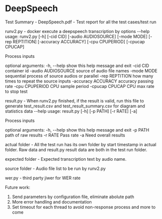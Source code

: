 # DeepSpeech
Test Summary - DeepSpeech.pdf - Test report for all the test cases/test run

runv2.py - docker execute a deepspeech transcription by options
--help
usage: runv2.py [-h] [-cid CID] [-audio AUDIOSOURCE] [-mode MODE] [-rep REPTITION] [-accuracy ACCURACY] [-cpu CPUPERIOD]
                [-cpucap CPUCAP]

Process inputs

optional arguments:
  -h, --help          show this help message and exit
  -cid CID            container id
  -audio AUDIOSOURCE  source of audio file names
  -mode MODE          sequential process of source audios or parallel
  -rep REPTITION      how many times to repeat the source inputs
  -accuracy ACCURACY  accuracy passing rate
  -cpu CPUPERIOD      CPU sample period
  -cpucap CPUCAP      CPU max rate to stop test

result.py - When runv2.py finished, if the result is valid, run this file to generate test_result.csv and test_result_summary.csv for diagram and statistics data
--help
usage: result.py [-h] [-p PATH] [-r RATE] [-a]

Process inputs

optional arguments:
  -h, --help  show this help message and exit
  -p PATH     path of raw results
  -r RATE     Pass rate
  -a          Need overall results

actual folder - All the test run has its own folder by start timestamp in actual folder. Raw data and result.py result data are both in the test run folder.

expected folder - Expected transcription text by audio name.

source folder - Audio file list to be run by runv2.py

wer.py - third party jiwer for WER rate

Future work:
1. Send parameters by configuration file, eliminate abolute path
2. More error handling and documentation
3. Set timeout for each thread to avoid non-response process
and more to come
